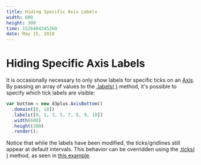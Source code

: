```yaml
---
title: Hiding Specific Axis Labels
width: 600
height: 300
time: 1526404345260
date: May 15, 2018
---
```


[width]: 600
[height]: 300

# Hiding Specific Axis Labels

It is occasionally necessary to only show labels for specific ticks on an [Axis](http://d3plus.org/docs/#Axis). By passing an array of values to the [.labels( )](http://d3plus.org/docs/#Axis.labels) method, it's possible to specify which tick labels are visible:

```js
var bottom = new d3plus.AxisBottom()
  .domain([0, 10])
  .labels([0, 1, 3, 5, 7, 8, 9, 10])
  .width(600)
  .height(300)
  .render();
```

Notice that while the labels have been modified, the ticks/gridlines still appear at default intervals. This behavior can be overridden using the [.ticks( )](http://d3plus.org/docs/#Axis.ticks) method, as seen in [this example](http://d3plus.org/examples/d3plus-axis/ticks/).
